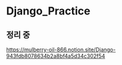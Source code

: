 # Django_Practice

## 정리 중
https://mulberry-oil-866.notion.site/Django-943fdb8078634b2a8bf4a5d34c302f54
